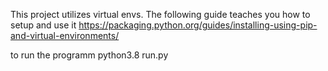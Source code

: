 This project utilizes virtual envs.
The following guide teaches you how to setup and use it
https://packaging.python.org/guides/installing-using-pip-and-virtual-environments/

to run the programm
python3.8 run.py 